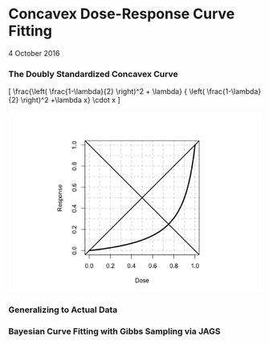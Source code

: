 Concavex Dose-Response Curve Fitting
================
4 October 2016

### The Doubly Standardized Concavex Curve

\[ \frac{\left( \frac{1-\lambda}{2} \right)^2 + \lambda}    { \left( \frac{1-\lambda}{2} \right)^2        +\lambda x} \cdot x  \]

![](README_files/figure-markdown_github/unnamed-chunk-1-1.png)

### Generalizing to Actual Data

### Bayesian Curve Fitting with Gibbs Sampling via JAGS

